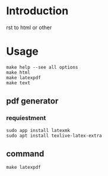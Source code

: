 # Introduction

rst to html or other


# Usage

    make help --see all options
    make html
    make latexpdf
    make text

## pdf generator

### requiestment

    sudo app install latexmk
    sudo apt install texlive-latex-extra

## command 

    make latexpdf
